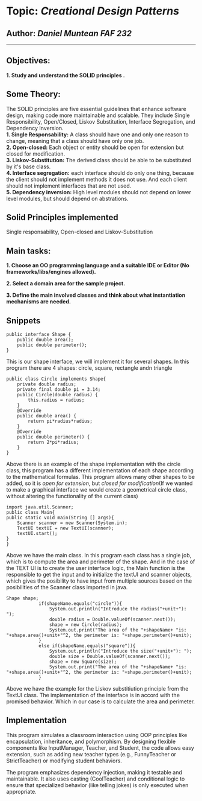 # Topic: *Creational Design Patterns*
## Author: *Daniel Muntean* *FAF 232*
------
## Objectives:
__1. Study and understand the SOLID principles .__

## Some Theory:
The SOLID principles are five essential guidelines that enhance software design, making code more maintainable and scalable. They include Single Responsibility, Open/Closed, Liskov Substitution, Interface Segregation, and Dependency Inversion.  
__1. Single Responsability:__ A class should have one and only one reason to change, meaning that a class should have only one job.  
__2. Open-closed:__ Each object or entity should be open for extension but closed for modification.  
__3. Liskov-Substitution:__ The derived class should be able to be substituted by it's base class.  
__4. Interface segregation:__ each interface should do only one thing, because the client should not implement methods it does not use. And each client should not implement interfaces that are not used.  
__5. Dependency inversion:__ High level modules should not depend on lower level modules, but should depend on abstrations.


## Solid Principles implemented
Single responsability, Open-closed and Liskov-Substitution 

## Main tasks:
__1. Choose an OO programming language and a suitable IDE or Editor (No frameworks/libs/engines allowed).__

__2. Select a domain area for the sample project.__

__3. Define the main involved classes and think about what instantiation mechanisms are needed.__

## Snippets
```
public interface Shape {
    public double area();
    public double perimeter();
}
```
This is our shape interface, we will implement it for several shapes. In this program there are 4 shapes: circle, square, rectangle andn triangle
```
public class Circle implements Shape{
    private double radius;
    private final double pi = 3.14;
    public Circle(double radius) {
        this.radius = radius;
    }
    @Override
    public double area() {
        return pi*radius*radius;
    }
    @Override
    public double perimeter() {
        return 2*pi*radius;
    }
}

```
Above there is an example of the shape implementation with the circle class, this program has a different implementation of each shape according to the mathematical formulas. This program allows many other shapes to be added, so it is *open for extension*, but *closed for modification*(If we wanted to make a graphical interface we would create a geometrical circle class, without altering the functionality of the current class) 
```
import java.util.Scanner;
public class Main{
public static void main(String [] args){
    Scanner scanner = new Scanner(System.in);
    TextUI textUI = new TextUI(scanner);
    textUI.start();
}
}
```
Above we have the main class. In this program each class has a single job, which is to compute the area and perimeter of the shape. And in the case of the TEXT UI is to create the user interface logic, the Main function is the responsible to get the input and to initialize the textUI and scanner objects, which gives the posibility to have input from multiple sources based on the posibilities of the Scanner class imported in java. 
```
Shape shape;
            if(shapeName.equals("circle")){
                System.out.println("Introduce the radius("+unit+"): ");
                double radius = Double.valueOf(scanner.next());
                shape = new Circle(radius);
                System.out.print("The area of the "+shapeName+ "is: "+shape.area()+unit+"^2, the perimeter is: "+shape.perimeter()+unit);
            }
            else if(shapeName.equals("square")){
                System.out.println("Introduce the size("+unit+"): ");
                double size = Double.valueOf(scanner.next());
                shape = new Square(size);
                System.out.print("The area of the "+shapeName+ "is: "+shape.area()+unit+"^2, the perimeter is: "+shape.perimeter()+unit);
            }
```
Above we have the example for the Liskov substitiution principle from the TextUI class. The implementation of the interface is in accord with the promised behavior. Which in our case is to calculate the area and perimeter.


## Implementation
This program simulates a classroom interaction using OOP principles like encapsulation, inheritance, and polymorphism. By designing flexible components like InputManager, Teacher, and Student, the code allows easy extension, such as adding new teacher types (e.g., FunnyTeacher or StrictTeacher) or modifying student behaviors.

The program emphasizes dependency injection, making it testable and maintainable. It also uses casting (CoolTeacher) and conditional logic to ensure that specialized behavior (like telling jokes) is only executed when appropriate. 


